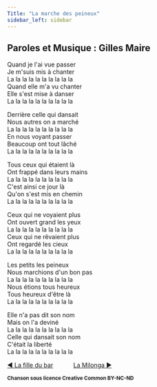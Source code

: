 ```yaml
---
Title: "La marche des peineux"
sidebar_left: sidebar
---
```


##  Paroles et Musique : Gilles Maire
  
Quand je l'ai vue passer  
Je m'suis mis à chanter  
La la la la la la la la la la  
Quand elle m'a vu chanter  
Elle s'est mise à danser  
La la la la la la la la la la  
  
Derrière celle qui dansait  
Nous autres on a marché  
La la la la la la la la la la  
En nous voyant passer  
Beaucoup ont tout lâché  
La la la la la la la la la la  
  
Tous ceux qui étaient là  
Ont frappé dans leurs mains  
La la la la la la la la la la  
C'est ainsi ce jour là  
Qu'on s'est mis en chemin  
La la la la la la la la la la  
  
Ceux qui ne voyaient plus  
Ont ouvert grand les yeux  
La la la la la la la la la la  
Ceux qui ne rêvaient plus  
Ont regardé les cieux  
La la la la la la la la la la  
  
Les petits les peineux  
Nous marchions d'un bon pas  
La la la la la la la la la la  
Nous étions tous heureux  
Tous heureux d'être là  
La la la la la la la la la la  
  
Elle n'a pas dit son nom  
Mais on l'a deviné  
La la la la la la la la la la  
Celle qui dansait son nom  
C'était la liberté  
La la la la la la la la la la  
  
  


[ ◀ La fille du bar](../la_fille_du_bar) ​ ​ ​ ​ ​ ​ ​ ​ ​ ​ ​ ​[La Milonga ▶](../la_milonga)


<b><sub>Chanson sous licence Creative Common BY-NC-ND</sub></b>
